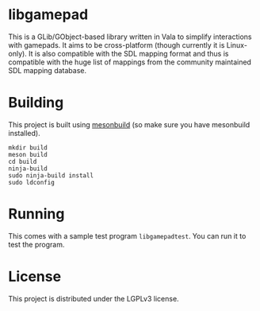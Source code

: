 libgamepad
=========

This is a GLib/GObject-based library written in Vala to simplify interactions with gamepads. It aims to be cross-platform (though currently it is Linux-only). It is also compatible with the SDL mapping format and thus is compatible with the huge list of mappings from the community maintained SDL mapping database.

Building
========
This project is built using [mesonbuild](http://mesonbuild.com/) (so make sure you have mesonbuild installed).

```
mkdir build
meson build
cd build
ninja-build
sudo ninja-build install
sudo ldconfig
```

Running
=======
This comes with a sample test program `libgamepadtest`. You can run it to test the program.

License
=======
This project is distributed under the LGPLv3 license.
